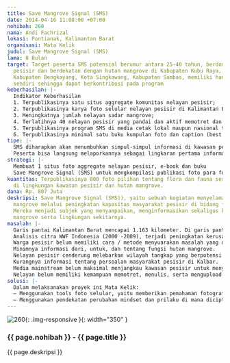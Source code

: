 ```yaml
---
title: Save Mangrove Signal (SMS)
date: 2014-04-16 11:08:00 +07:00
nohibah: 260
nama: Andi Fachrizal
lokasi: Pontianak, Kalimantan Barat
organisasi: Mata Kelik
judul: Save Mangrove Signal (SMS)
lama: 8 Bulan
target: Target peserta SMS potensial berumur antara 25-40 tahun, berdomisili di wilayah
  pesisir dan berdekatan dengan hutan mangrove di Kabupaten Kubu Raya, Kabupaten Mempawah,
  Kabupaten Bengkayang, Kota Singkawang, Kabupaten Sambas, memiliki handphone (gedget)
  sendiri sehingga dapat berkontribusi pada program
keberhasilan: |-
  Indikator Keberhasilan
  1. Terpublikasinya satu situs aggregate komunitas nelayan pesisir;
  2. Terpublikasinya karya foto selular nelayan pesisir di Kalimantan Barat;
  3. Meningkatnya jumlah nelayan sadar mangrove;
  4. Terlatihnya 40 nelayan pesisir yang pandai dan aktif memotret dan menulis caption lewat handphone (gedget) di jejaring media sosial;
  5. Terpublikasinya program SMS di media cetak lokal maupun nasional tentang upaya penyelamatan mangrove di pesisir Kalbar lewat foto selular;
  6. Terpublikasinya minimal satu buku kumpulan foto dan caption (best practice) karya para nelayan pesisir.
tipe: |-
  SMS diharapkan akan menumbuhkan simpul-simpul informasi di kawasan pesisir Kalbar melalui jejaring sosial, situs, dan blog yang mudah diakses melalui teknologi handphone (gedget). Informasi itu berupa foto, teks informasi - caption foto, lokasi/titik koordinat foto.
  Peserta bisa langsung melaporkannya sebagai lingkaran pertama informasi. Selain itu, program ini juga diharapkan dapat meningkatkan kapasitas nelayan melalui 40 orang pada tahap awal.
strategi: |-
  Membuat 1 situs foto aggregate nelayan pesisir, e-book dan buku
  Save Mangrove Signal (SMS) untuk mengkompilasi publikasi foto para fotografer selular. Penggunaan media sosial untuk menyampaikan updating konten website, pameran fotografi pesisir dan screening foto terbaik.
kuantitas: Terpublikasinya 800 foto pilihan tentang flora dan fauna serta kehidupan
  di lingkungan kawasan pesisir dan hutan mangrove.
dana: Rp. 807 Juta
deskripsi: Save Mangrove Signal (SMS)), yaitu sebuah kegiatan menyelamatkan hutan
  mangrove melalui peningkatan kapasitas masyarakat pesisir di bidang fotografi selular.
  Mereka menjadi subjek yang menyampaikan, menginformasikan sekaligus kondisi hutan
  mangrove serta lingkungan sekitarnya.
masalah: |-
  Garis pantai Kalimantan Barat mencapai 1.163 kilometer. Di garis pantai itu selain menjadi tempat hunian nelayan, terdapat hutan mangrove seluas 482.386,8 ha yang mulai mengalami degradasi besar.
  Analisis citra WWF Indonesia (2000 -2009), terjadi peningkatan kerusakan hutan mangrove di Kalbar mencapai 2.137,203 Ha. Akibat kerusakan, nelayan pesisir mengalami penurunan hasil tangkapan. Persoalan yang ingin diatasi melalui intervensi program adalah:
  Warga pesisir belum memiliki cara / metode menyuarakan masalah yang dihadapi.
  Minimnya informasi dari, untuk, dan tentang fungsi hutan mangrove.
  Nelayan pesisir cenderung melebarkan wilayah tangkap yang berpotensi mengganggu keseimbangan ekosistem.
  Kurangnya informasi tentang persoalan masyarakat pesisir di Kalbar.
  Media mainstream belum maksimal menjangkau kawasan pesisir untuk menyuarakan persoalan nelayan.
  Nelayan belum memiliki kemampuan memotret, menulis, serta mengupload informasi lewat selular terkait isu-isu nelayan.
solusi: |-
  Dalam melaksanakan proyek ini Mata Kelik:
  – Menggunakan tools foto selular, yaitu memberikan pemahaman fotografi kepada masyarakat nelayan pesisir yang lebih menekankan pada aspek-aspek foto jurnalistik dan caption foto.
  – Menggunakan pendekatan perubahan mindset dan prilaku di mana diciptakan lingkungan yang kompetitif serta belajar bersama antar para nelayan agar mereka memahami manfaat mangrove, gedget, sehingga mereka bisa menjadi sumber informasi berwawasan luas.
---
```


![260](/static/img/hibahcms/260.png){: .img-responsive }{: width="350" }

### {{ page.nohibah }} - {{ page.title }}

{{ page.deskripsi }}
